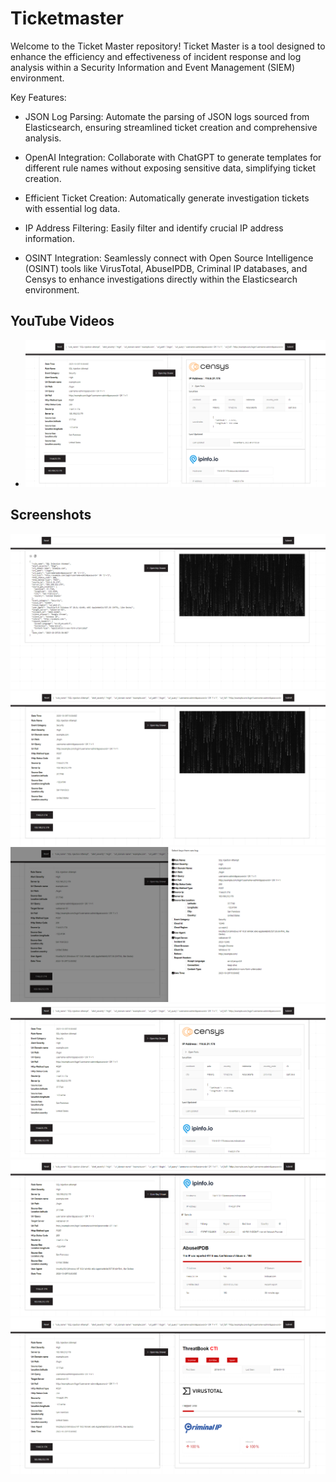 # Ticketmaster
 Welcome to the Ticket Master repository! Ticket Master is a tool designed to enhance the efficiency and effectiveness of incident response and log analysis within a Security Information and Event Management (SIEM) environment.

Key Features:

- JSON Log Parsing: Automate the parsing of JSON logs sourced from Elasticsearch, ensuring streamlined ticket creation and comprehensive analysis.

- OpenAI Integration: Collaborate with ChatGPT to generate templates for different rule names without exposing sensitive data, simplifying ticket creation.

- Efficient Ticket Creation: Automatically generate investigation tickets with essential log data.

- IP Address Filtering: Easily filter and identify crucial IP address information.

- OSINT Integration: Seamlessly connect with Open Source Intelligence (OSINT) tools like VirusTotal, AbuseIPDB, Criminal IP databases, and Censys to enhance investigations directly within the Elasticsearch environment.



## YouTube Videos

- [![Video ](https://github.com/ONP4AM/TicketMaster/blob/main/src/Functions/4.png)](https://youtu.be/p83fxhX6tXg?si=F3BDF28QoR99QbyP)



## Screenshots

![Screenshot 1](https://github.com/ONP4AM/TicketMaster/blob/main/src/Functions/1.png)
![Screenshot 2](https://github.com/ONP4AM/TicketMaster/blob/main/src/Functions/2.png)
![Screenshot 2](https://github.com/ONP4AM/TicketMaster/blob/main/src/Functions/3.png)
![Screenshot 2](https://github.com/ONP4AM/TicketMaster/blob/main/src/Functions/4.png)
![Screenshot 2](https://github.com/ONP4AM/TicketMaster/blob/main/src/Functions/5.png)
![Screenshot 2](https://github.com/ONP4AM/TicketMaster/blob/main/src/Functions/6.png)
